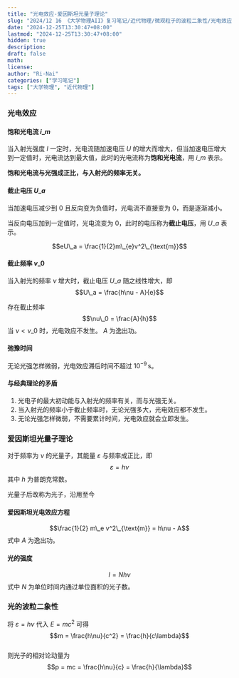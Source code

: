 ```yaml
---
title: "光电效应-爱因斯坦光量子理论"
slug: "2024/12 16 《大学物理AII》复习笔记/近代物理/微观粒子的波粒二象性/光电效应-爱因斯坦光量子理论"
date: "2024-12-25T13:30:47+08:00"
lastmod: "2024-12-25T13:30:47+08:00"
hidden: true
description:
draft: false
math:
license:
author: "Ri-Nai"
categories: ["学习笔记"]
tags: ["大学物理", "近代物理"]
---
```

### 光电效应
#### 饱和光电流 $i\_m$
当入射光强度 $I$ 一定时，光电流随加速电压 $U$ 的增大而增大，但当加速电压增大到一定值时，光电流达到最大值，此时的光电流称为**饱和光电流**，用 $i\_m$ 表示。

**饱和光电流与光强成正比，与入射光的频率无关。**

#### 截止电压 $U\_a$
当加速电压减少到 $0$ 且反向变为负值时，光电流不直接变为 $0$，而是逐渐减小。  

当反向电压加到一定值时，光电流变为 $0$，此时的电压称为**截止电压**，用 $U\_a$ 表示。

$$eU\_a = \frac{1}{2}m\_{e}v^2\_{\text{m}}$$

#### 截止频率 $\nu\_0$
当入射光的频率 $\nu$ 增大时，截止电压 $U\_a$ 随之线性增大，即  
$$U\_a = \frac{h\nu - A}{e}$$

存在截止频率 
$$\nu\_0 = \frac{A}{h}$$
当 $\nu < \nu\_0$ 时，光电效应不发生。
$A$ 为逸出功。

#### 弛豫时间
无论光强怎样微弱，光电效应滞后时间不超过 $10^{-9}\,\text{s}$。

#### 与经典理论的矛盾
1. 光电子的最大初动能与入射光的频率有关，而与光强无关。
2. 当入射光的频率小于截止频率时，无论光强多大，光电效应都不发生。
3. 无论光强怎样微弱，不需要累计时间，光电效应就会立即发生。

### 爱因斯坦光量子理论
对于频率为 $\nu$ 的光量子，其能量 $\varepsilon$ 与频率成正比，即
$$\varepsilon = h\nu$$
其中 $h$ 为普朗克常数。

光量子后改称为光子，沿用至今

#### 爱因斯坦光电效应方程
$$\frac{1}{2} m\_e v^2\_{\text{m}} = h\nu - A$$
式中 $A$ 为逸出功。

#### 光的强度
$$I = Nh\nu$$
式中 $N$ 为单位时间内通过单位面积的光子数。

### 光的波粒二象性
将 $\varepsilon = h\nu$ 代入 $E = mc^2$ 可得
$$m = \frac{h\nu}{c^2} = \frac{h}{c\lambda}$$  
则光子的相对论动量为
$$p = mc = \frac{h\nu}{c} = \frac{h}{\lambda}$$

